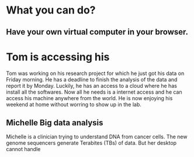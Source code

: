 What you can do?
===============
Have your own virtual computer in your browser.
----------------------------------------------------
# Tom is accessing his 
Tom was working on his research project for which he just got his data on Friday morning. He has a deadline to finish the analysis of the data and report it by Monday. Luckily, he has an access to a cloud where he has install all the softwares. Now all he needs is a internet access and he can access his machine anywhere from the world. He is now enjoying his weekend at home without worring to show up in the lab. 

Michelle Big data analysis
--------------------------
Michelle is a clinician trying to understand DNA from cancer cells. The new genome sequencers generate Terabites (TBs) of data. But her desktop cannot handle 

